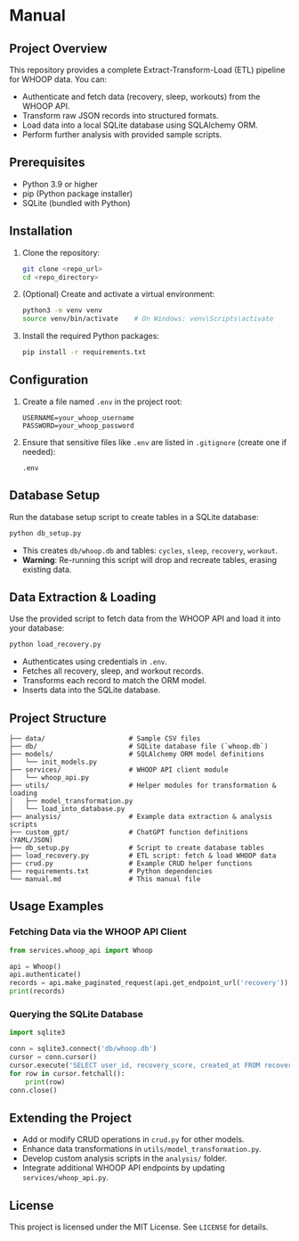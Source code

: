# Manual

## Project Overview
This repository provides a complete Extract-Transform-Load (ETL) pipeline for WHOOP data. You can:
- Authenticate and fetch data (recovery, sleep, workouts) from the WHOOP API.
- Transform raw JSON records into structured formats.
- Load data into a local SQLite database using SQLAlchemy ORM.
- Perform further analysis with provided sample scripts.

## Prerequisites
- Python 3.9 or higher
- pip (Python package installer)
- SQLite (bundled with Python)

## Installation
1. Clone the repository:
   ```bash
   git clone <repo_url>
   cd <repo_directory>
   ```
2. (Optional) Create and activate a virtual environment:
   ```bash
   python3 -m venv venv
   source venv/bin/activate    # On Windows: venv\Scripts\activate
   ```
3. Install the required Python packages:
   ```bash
   pip install -r requirements.txt
   ```

## Configuration
1. Create a file named `.env` in the project root:
   ```text
   USERNAME=your_whoop_username
   PASSWORD=your_whoop_password
   ```
2. Ensure that sensitive files like `.env` are listed in `.gitignore` (create one if needed):
   ```gitignore
   .env
   ```

## Database Setup
Run the database setup script to create tables in a SQLite database:
```bash
python db_setup.py
```
- This creates `db/whoop.db` and tables: `cycles`, `sleep`, `recovery`, `workout`.
- **Warning**: Re-running this script will drop and recreate tables, erasing existing data.

## Data Extraction & Loading
Use the provided script to fetch data from the WHOOP API and load it into your database:
```bash
python load_recovery.py
```
- Authenticates using credentials in `.env`.
- Fetches all recovery, sleep, and workout records.
- Transforms each record to match the ORM model.
- Inserts data into the SQLite database.

## Project Structure
```
├── data/                     # Sample CSV files
├── db/                       # SQLite database file (`whoop.db`)
├── models/                   # SQLAlchemy ORM model definitions
│   └── init_models.py
├── services/                 # WHOOP API client module
│   └── whoop_api.py
├── utils/                    # Helper modules for transformation & loading
│   ├── model_transformation.py
│   └── load_into_database.py
├── analysis/                 # Example data extraction & analysis scripts
├── custom_gpt/               # ChatGPT function definitions (YAML/JSON)
├── db_setup.py               # Script to create database tables
├── load_recovery.py          # ETL script: fetch & load WHOOP data
├── crud.py                   # Example CRUD helper functions
├── requirements.txt          # Python dependencies
└── manual.md                 # This manual file
```

## Usage Examples

### Fetching Data via the WHOOP API Client
```python
from services.whoop_api import Whoop

api = Whoop()
api.authenticate()
records = api.make_paginated_request(api.get_endpoint_url('recovery'))
print(records)
```

### Querying the SQLite Database
```python
import sqlite3

conn = sqlite3.connect('db/whoop.db')
cursor = conn.cursor()
cursor.execute('SELECT user_id, recovery_score, created_at FROM recovery LIMIT 5;')
for row in cursor.fetchall():
    print(row)
conn.close()
```

## Extending the Project
- Add or modify CRUD operations in `crud.py` for other models.
- Enhance data transformations in `utils/model_transformation.py`.
- Develop custom analysis scripts in the `analysis/` folder.
- Integrate additional WHOOP API endpoints by updating `services/whoop_api.py`.

## License
This project is licensed under the MIT License. See `LICENSE` for details.